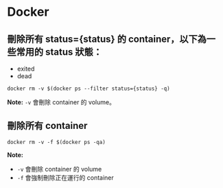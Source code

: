 # Docker

## 刪除所有 status={status} 的 container，以下為一些常用的 status 狀態：

- exited
- dead

```shell
docker rm -v $(docker ps --filter status={status} -q)
```

**Note:** `-v` 會刪除 container 的 volume。

## 刪除所有 container

```shell
docker rm -v -f $(docker ps -qa)
```

**Note:**
  - `-v` 會刪除 container 的 volume
  - `-f` 會強制刪除正在運行的 container
